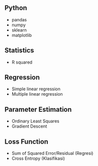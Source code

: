 ## Python
- pandas
- numpy
- sklearn
- matplotlib

## Statistics
- R squared

## Regression
- Simple linear regression
- Multiple linear regression

## Parameter Estimation
- Ordinary Least Squares
- Gradient Descent

## Loss Function
- Sum of Squared Error/Residual (Regresi)
- Cross Entropy (Klasifikasi)

